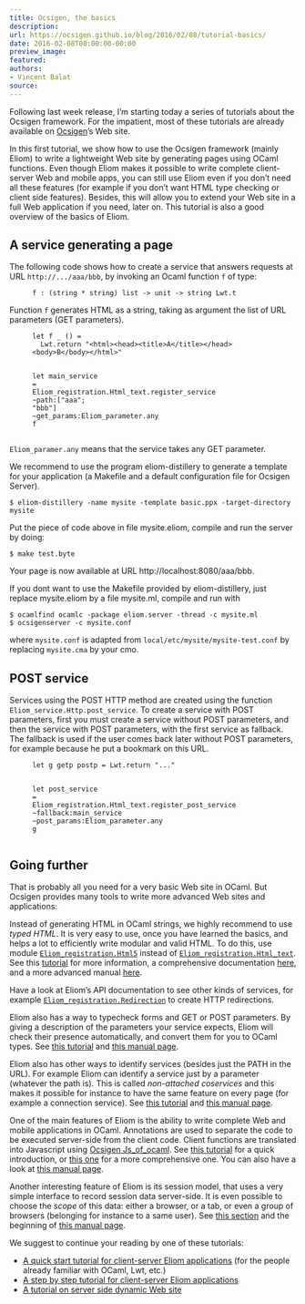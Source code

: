 ```yaml
---
title: Ocsigen, the basics
description:
url: https://ocsigen.github.io/blog/2016/02/08/tutorial-basics/
date: 2016-02-08T00:00:00-00:00
preview_image:
featured:
authors:
- Vincent Balat
source:
---
```


<p>Following last week release,
I&rsquo;m starting today a series of tutorials about the Ocsigen framework. For the impatient, most of these tutorials are already available on <a href="http://ocsigen.org/tuto">Ocsigen</a>&rsquo;s Web site.</p>

<p>In this first tutorial, we show how to use the Ocsigen framework (mainly Eliom) to write a lightweight Web site by generating pages using OCaml functions.
Even though Eliom makes it possible to write complete client-server Web and mobile apps,
you can still use Eliom even if you don&rsquo;t need all these features (for example if you don&rsquo;t want HTML type checking or client side features). Besides, this will allow you to extend your Web site in a full Web application if you need, later on. This tutorial is also a good overview of the basics of Eliom.</p>

<h2>A service generating a page</h2>

<p>The following code shows how to create a service that answers requests at URL <code class="language-plaintext highlighter-rouge">http://.../aaa/bbb</code>, by invoking an Ocaml function <code class="language-plaintext highlighter-rouge">f</code> of type:</p>

<figure class="highlight"><pre><code class="language-ocaml" data-lang="ocaml"><span class="n">f</span> <span class="o">:</span> <span class="p">(</span><span class="kt">string</span> <span class="o">*</span> <span class="kt">string</span><span class="p">)</span> <span class="kt">list</span> <span class="o">-&gt;</span> <span class="kt">unit</span> <span class="o">-&gt;</span> <span class="kt">string</span> <span class="nn">Lwt</span><span class="p">.</span><span class="n">t</span></code></pre></figure>

<p>Function <code class="language-plaintext highlighter-rouge">f</code> generates HTML as a string, taking as argument the list of URL parameters (GET parameters).</p>

<figure class="highlight"><pre><code class="language-ocaml" data-lang="ocaml"><span class="k">let</span> <span class="n">f</span> <span class="n">_</span> <span class="bp">()</span> <span class="o">=</span>
  <span class="nn">Lwt</span><span class="p">.</span><span class="n">return</span> <span class="s2">&quot;&lt;html&gt;&lt;head&gt;&lt;title&gt;A&lt;/title&gt;&lt;/head&gt;&lt;body&gt;B&lt;/body&gt;&lt;/html&gt;&quot;</span>

<span class="k">let</span> <span class="n">main_service</span> <span class="o">=</span>
  <span class="nn">Eliom_registration</span><span class="p">.</span><span class="nn">Html_text</span><span class="p">.</span><span class="n">register_service</span>
    <span class="o">~</span><span class="n">path</span><span class="o">:</span><span class="p">[</span><span class="s2">&quot;aaa&quot;</span><span class="p">;</span> <span class="s2">&quot;bbb&quot;</span><span class="p">]</span>
    <span class="o">~</span><span class="n">get_params</span><span class="o">:</span><span class="nn">Eliom_parameter</span><span class="p">.</span><span class="n">any</span>
    <span class="n">f</span></code></pre></figure>

<p><code class="language-plaintext highlighter-rouge">Eliom_paramer.any</code> means that the service takes any GET parameter.</p>

<p>We recommend to use the program eliom-distillery to generate a template for your application (a Makefile and a default configuration file for Ocsigen Server).</p>

<div class="language-plaintext highlighter-rouge"><div class="highlight"><pre class="highlight"><code>$ eliom-distillery -name mysite -template basic.ppx -target-directory mysite
</code></pre></div></div>
<p>Put the piece of code above in file mysite.eliom, compile and run the server by doing:</p>

<div class="language-plaintext highlighter-rouge"><div class="highlight"><pre class="highlight"><code>$ make test.byte
</code></pre></div></div>
<p>Your page is now available at URL http://localhost:8080/aaa/bbb.</p>

<p>If you dont want to use the Makefile provided by eliom-distillery, just replace mysite.eliom by a file mysite.ml, compile and run with</p>

<div class="language-plaintext highlighter-rouge"><div class="highlight"><pre class="highlight"><code>$ ocamlfind ocamlc -package eliom.server -thread -c mysite.ml
$ ocsigenserver -c mysite.conf
</code></pre></div></div>
<p>where <code class="language-plaintext highlighter-rouge">mysite.conf</code> is adapted from <code class="language-plaintext highlighter-rouge">local/etc/mysite/mysite-test.conf</code> by replacing <code class="language-plaintext highlighter-rouge">mysite.cma</code> by your cmo.</p>

<h2>POST service</h2>

<p>Services using the POST HTTP method are created using the function <code class="language-plaintext highlighter-rouge">Eliom_service.&#8203;Http.&#8203;post_service</code>. To create a service with POST parameters, first you must create a service without POST parameters, and then the service with POST parameters, with the first service as fallback. The fallback is used if the user comes back later without POST parameters, for example because he put a bookmark on this URL.</p>

<figure class="highlight"><pre><code class="language-ocaml" data-lang="ocaml"><span class="k">let</span> <span class="n">g</span> <span class="n">getp</span> <span class="n">postp</span> <span class="o">=</span> <span class="nn">Lwt</span><span class="p">.</span><span class="n">return</span> <span class="s2">&quot;...&quot;</span>

<span class="k">let</span> <span class="n">post_service</span> <span class="o">=</span>
  <span class="nn">Eliom_registration</span><span class="p">.</span><span class="nn">Html_text</span><span class="p">.</span><span class="n">register_post_service</span>
    <span class="o">~</span><span class="n">fallback</span><span class="o">:</span><span class="n">main_service</span>
    <span class="o">~</span><span class="n">post_params</span><span class="o">:</span><span class="nn">Eliom_parameter</span><span class="p">.</span><span class="n">any</span>
    <span class="n">g</span></code></pre></figure>

<h2>Going further</h2>

<p>That is probably all you need for a very basic Web site in OCaml.
But Ocsigen provides many tools to write more advanced Web sites
and applications:</p>

<p>Instead of generating HTML in OCaml strings, we highly recommend to use
<em>typed HTML</em>. It is very easy to use, once you have learned the basics,
and helps a lot to efficiently write modular and valid HTML.
To do this, use module
<a href="http://ocsigen.org/eliom/api/server/Eliom_registration.Html5 - [404 Not Found]"><code class="language-plaintext highlighter-rouge">Eliom_registration.Html5</code></a>
instead of
<a href="http://ocsigen.org/eliom/api/server/Eliom_registration.Html_text - [404 Not Found]"><code class="language-plaintext highlighter-rouge">Eliom_registration.Html_text</code></a>.
See this
<a href="http://ocsigen.org/tuto/manual/application#tyxml - [404 Not Found]">tutorial</a>
for more information, a comprehensive documentation
<a href="http://ocsigen.org/tyxml/manual/ - [404 Not Found]">here</a>,
and a more advanced manual
<a href="http://ocsigen.org/eliom/manual/clientserver-html - [404 Not Found]">here</a>.</p>

<p>Have a look at Eliom&rsquo;s API documentation to see other kinds of services,
for example <a href="http://ocsigen.org/eliom/api/server/Eliom_registration.Redirection - [404 Not Found]"><code class="language-plaintext highlighter-rouge">Eliom_registration.Redirection</code></a>
to create HTTP redirections.</p>

<p>Eliom also has a way to typecheck forms and GET or POST parameters.
By giving a description of the parameters your service expects,
Eliom will check their presence automatically, and convert them
for you to OCaml types.
See
<a href="http://ocsigen.org/tuto/manual/interaction - [404 Not Found]">this tutorial</a>
and <a href="http://ocsigen.org/eliom/manual/server-params - [404 Not Found]">this manual page</a>.</p>

<p>Eliom also has other ways to identify services (besides just the PATH
in the URL). For example Eliom can identify a service just by a parameter
(whatever the path is). This is called <em>non-attached coservices</em> and
this makes it possible for instance to have the same feature on every page
(for example a connection service).
See
<a href="http://ocsigen.org/tuto/manual/interaction - [404 Not Found]">this tutorial</a>
and <a href="http://ocsigen.org/eliom/manual/server-services - [404 Not Found]">this manual page</a>.</p>

<p>One of the main features of Eliom is the ability to write complete
Web and mobile applications in OCaml. Annotations are used to
separate the code to be executed server-side from the client code.
Client functions are translated into Javascript using
<a href="http://ocsigen.org/js_of_ocaml/">Ocsigen Js_of_ocaml</a>.
See
<a href="http://ocsigen.org/tuto/manual/tutowidgets - [404 Not Found]">this tutorial</a> for
a quick introduction,
or <a href="http://ocsigen.org/tuto/manual/application - [404 Not Found]">this one</a> for a
more comprehensive one.
You can also have a look at
<a href="http://ocsigen.org/eliom/manual/clientserver-applications - [404 Not Found]">this manual page</a>.</p>

<p>Another interesting feature of Eliom is its session model, that uses a
very simple interface to record session data server-side.
It is even possible to choose
the <em>scope</em> of this data: either a browser, or a tab, or even a group
of browsers (belonging for instance to a same user).
See
<a href="http://ocsigen.org/tuto/manual/interaction#eref - [404 Not Found]">this section</a>
and the beginning of
<a href="http://ocsigen.org/eliom/manual/server-state - [404 Not Found]">this manual page</a>.</p>

<p>We suggest to continue your reading by one of these tutorials:</p>

<ul>
  <li><a href="http://ocsigen.org/tuto/manual/tutowidgets - [404 Not Found]">A quick start tutorial for client-server Eliom applications</a> (for the people already familiar with OCaml, Lwt, etc.)</li>
  <li><a href="http://ocsigen.org/tuto/manual/application - [404 Not Found]">A step by step tutorial for client-server Eliom applications</a></li>
  <li><a href="http://ocsigen.org/tuto/manual/interaction - [404 Not Found]">A tutorial on server side dynamic Web site</a></li>
</ul>



